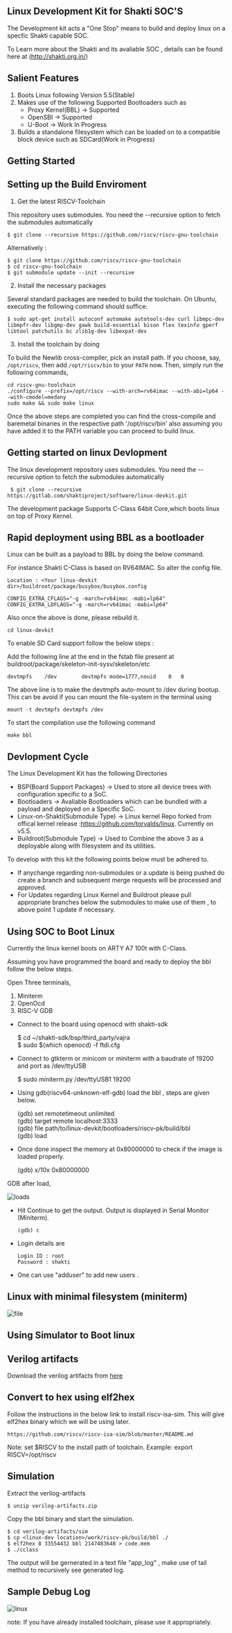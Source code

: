 Linux Development Kit for Shakti SOC'S
---
The Development kit acts a "One Stop" means to build and deploy linux on a specfic Shakti capable SOC.

To Learn more  about the Shakti and its avaliable SOC , details can be found here at (http://shakti.org.in/)

Salient Features
---
1.  Boots Linux following Version 5.5(Stable)
2.  Makes use of the following Supported Bootloaders such as
     - Proxy Kernel(BBL) -> Supported
     - OpenSBI -> Supported 
     - U-Boot -> Work In Progress
3.  Builds a standalone filesystem which can be loaded on to a compatible block device such as SDCard(Work in Progress)

Getting Started
---

Setting up the Build Enviroment
----


1.  Get the latest RISCV-Toolchain

This repository uses submodules. You need the --recursive option to fetch the submodules automatically

    $ git clone --recursive https://github.com/riscv/riscv-gnu-toolchain
    
Alternatively :

    $ git clone https://github.com/riscv/riscv-gnu-toolchain
    $ cd riscv-gnu-toolchain
    $ git submodule update --init --recursive

2. Install the necessary packages

Several standard packages are needed to build the toolchain.  On Ubuntu,
executing the following command should suffice:

    $ sudo apt-get install autoconf automake autotools-dev curl libmpc-dev libmpfr-dev libgmp-dev gawk build-essential bison flex texinfo gperf libtool patchutils bc zlib1g-dev libexpat-dev

3. Install the toolchain by doing 

To build the Newlib cross-compiler, pick an install path.  If you choose,
say, `/opt/riscv`, then add `/opt/riscv/bin` to your `PATH` now.  Then, simply
run the following commands,	

    cd riscv-gnu-toolchain
    ./configure --prefix=/opt/riscv --with-arch=rv64imac --with-abi=lp64 --with-cmodel=medany
    sudo make && sudo make linux

Once the above steps are completed you can find the cross-compile and baremetal binaries in the respective path '/opt/riscv/bin' also assuming you have added it to the PATH variable you can proceed to build linux.

Getting started on linux Devlopment
--
The linux development repository uses submodules. You need the --recursive option to fetch the submodules automatically
            
     $ git clone --recursive https://gitlab.com/shaktiproject/software/linux-devkit.git
            
The development package Supports C-Class 64bit Core,which boots linux on top of Proxy Kernel.


Rapid deployment using BBL as a bootloader
--
Linux can be built as a payload to BBL by doing the below command.   

For instance Shakti C-Class is based on RV64IMAC. So alter the config file.

    Location : <Your linux-devkit dir>/buildroot/package/busybox/busybox.config

    CONFIG_EXTRA_CFLAGS="-g -march=rv64imac -mabi=lp64"
    CONFIG_EXTRA_LDFLAGS="-g -march=rv64imac -mabi=lp64"

Also once the above is done, please rebuild it.

	cd linux-devkit

To enable SD Card support follow the below steps :

Add the following line at the end in the fstab file present at buildroot/package/skeleton-init-sysv/skeleton/etc

	devtmpfs	/dev		devtmpfs mode=1777,nouid	0	0

The above line is to make the devtmpfs auto-mount to /dev during bootup. This can be avoid if you can mount the file-system in the terminal using

	mount -t devtmpfs devtmpfs /dev

To start the compilation use the following command 

	make bbl


Devlopment Cycle
-----

The Linux Development Kit has the  following Directories 

* BSP(Board Support Packages) -> Used to store all device trees with configuration specific to a SoC.
* Bootloaders -> Avaliable Bootloaders which can be bundled with a payload and deployed on a Specific SoC.
* Linux-on-Shakti(Submodule Type) -> Linux kernel  Repo forked from offical kernel release :https://github.com/torvalds/linux. Currently on v5.5.
* Buildroot(Submodule Type) -> Used to Combine the above 3 as a deployable along with filesystem and its utilities.

To develop with this kit the following points below must be adhered to.

* If anychange regarding non-submodules or a update is being pushed do create a branch and subsequent merge requests will be processed and approved.
* For Updates regarding Linux Kernel and Buildroot please pull appropriate branches below the submodules to make use of them , to above point 1 update if necessary.

Using SOC to Boot Linux 
-----
Currently the linux kernel boots on ARTY A7 100t with C-Class.

Assuming you have programmed the board and ready to deploy the bbl follow the below steps.

Open Three terminals,
1. Miniterm	
2. OpenOcd
3. RISC-V GDB

* Connect to the board using openocd with shakti-sdk

     $ cd ~/shakti-sdk/bsp/third_party/vajra <br />
     $ sudo $(which openocd) -f ftdi.cfg <br />
     
* Connect to gtkterm or minicom or miniterm with a baudrate of 19200 and port as /dev/ttyUSB

     $ sudo miniterm.py /dev/ttyUSB1 19200 <br />
    
* Using gdb(riscv64-unknown-elf-gdb) load the bbl , steps are given below.

     ​(gdb) set remotetimeout unlimited <br />
     (gdb) ​target remote localhost:3333 <br />
     (gdb) file path/to/linux-devkit/bootloaders/riscv-pk/build/bbl <br />
     (gdb) load	<br />


* Once done inspect the memory at 0x80000000 to check if the image is loaded properly. 

     (gdb) x/10x 0x80000000

GDB after load,

![loads](https://user-images.githubusercontent.com/31366212/83849409-ff30a880-a72c-11ea-8fe8-365b1a0181bd.png)


* Hit Continue to get the output. Output is displayed in Serial Monitor (Miniterm).

      (gdb) c  

* Login details are 

      Login ID : root
      Password : shakti
    
* One can use "adduser" to add new users .

Linux with minimal filesystem (miniterm)
-----
![file](https://user-images.githubusercontent.com/31366212/83849300-d6a8ae80-a72c-11ea-92e2-11d74d098487.png)

Using Simulator to Boot linux
-----
    
Verilog artifacts
----
Download the verilog artifacts from [here](https://gitlab.com/shaktiproject/cores/c-class/-/jobs/345774982/artifacts/download)

Convert to hex using elf2hex
---

Follow the instructions in the below link to install riscv-isa-sim. This will give elf2hex binary which we will be using later.

    https://github.com/riscv/riscv-isa-sim/blob/master/README.md

Note: set $RISCV to the install path of toolchain. Example: export RISCV=/opt/riscv

Simulation
---
Extract the verilog-artifacts

    $ unzip verilog-artifacts.zip  

Copy the bbl binary and start the simulation.

    $ cd verilog-artifacts/sim  
    $ cp <linux-dev location>/work/riscv-pk/build/bbl ./  
    $ elf2hex 8 33554432 bbl 2147483648 > code.mem  
    $ ./cclass

The output will be gernerated in a text file "app_log" , make use of tail method to recursively see generated log.

Sample Debug Log 
---
![linux](/uploads/63810269b0afd43ab87609a134e71152/linux.png)


note: If you have already installed toolchain, please use it appropriately.
